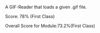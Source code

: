 A GIF-Reader that loads a given .gif file.


Score: 78% (First Class)

Overall Score for Module:73.2%(First Class)
